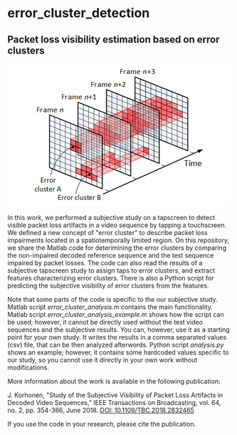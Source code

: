# error_cluster_detection

## Packet loss visibility estimation based on error clusters

![Error clusters](https://github.com/jarikorhonen/error_cluster_detection/blob/master/tob_2018.png)

In this work, we performed a subjective study on a tapscreen to detect visible packet loss artifacts in a video sequence by tapping a touchscreen. We defined a new concept of "error cluster" to describe packet loss impairments located in a spatiotemporally limited region. On this repository, we share the Matlab code for deterimining the error clusters by comparing the non-impaired decoded reference sequence and the test sequence impaired by packet losses. The code can also read the results of a subjective tapscreen study to assign taps to error clusters, and extract features characterizing error clusters. There is also a Python script for predicting the subjective visibility of error clusters from the features.

Note that some parts of the code is specific to the our subjective study. Matlab script *error_cluster_analysis.m* contains the main functionality. Matlab script *error_cluster_analysis_example.m* shows how the script can be used; however, it cannot be directly used without the test video sequences and the subjective results. You can, however, use it as a starting point for your own study. It writes the results in a comma separated values (csv) file, that can be then analyzed afterwords. Python script *analysis.py* shows an example; however, it contains some hardcoded values specific to our study, so you cannot use it directly in your own work without modifications.

More information about the work is available in the following publication:

J. Korhonen, "Study of the Subjective Visibility of Packet Loss Artifacts in Decoded Video Sequences," IEEE Transactions on Broadcasting, vol. 64, no. 2, pp. 354-366, June 2018. [DOI: 10.1109/TBC.2018.2832465](https://ieeexplore.ieee.org/abstract/document/8361765/ "IEEE Xplore")

If you use the code in your research, please cite the publication.

